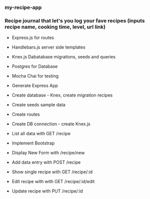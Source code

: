 ### my-recipe-app
### Recipe journal that let's you log your fave recipes (inputs recipe name, cooking time, level, url link)


* Express.js for routes
* Handlebars.js server side templates
* Knex.js Dabatabase migrations, seeds and queries
* Postgres for Database 
* Mocha Chai for testing


* Generate Express App
* Create database - Knex, create migration recipes
* Create seeds sample data
* Create routes
* Create DB connection - create Knex.js
* List all data with GET /recipe
* Implement Bootstrap
* Display New Form with /recipe/new
* Add data entry with POST /recipe
* Show single recipe with GET /recipe/:id
* Edit recipe with with GET /recipe/:id/edit
* Update recipe with PUT /recipe/:id
